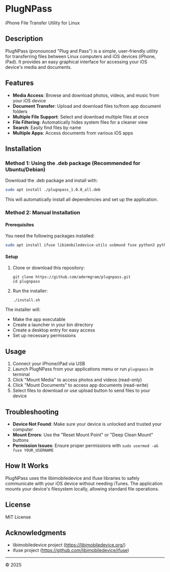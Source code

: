 # PlugNPass

iPhone File Transfer Utility for Linux

## Description

PlugNPass (pronounced "Plug and Pass") is a simple, user-friendly utility for transferring files between Linux computers and iOS devices (iPhone, iPad). It provides an easy graphical interface for accessing your iOS device's media and documents.

## Features

- **Media Access**: Browse and download photos, videos, and music from your iOS device
- **Document Transfer**: Upload and download files to/from app document folders
- **Multiple File Support**: Select and download multiple files at once
- **File Filtering**: Automatically hides system files for a cleaner view
- **Search**: Easily find files by name
- **Multiple Apps**: Access documents from various iOS apps

## Installation

### Method 1: Using the .deb package (Recommended for Ubuntu/Debian)

Download the .deb package and install with:

```bash
sudo apt install ./plugnpass_1.0.0_all.deb
```

This will automatically install all dependencies and set up the application.

### Method 2: Manual Installation

#### Prerequisites

You need the following packages installed:

```bash
sudo apt install ifuse libimobiledevice-utils usbmuxd fuse python3 python3-tk
```

#### Setup

1. Clone or download this repository:
   ```
   git clone https://github.com/adermgram/plugnpass.git
   cd plugnpass
   ```

2. Run the installer:
   ```
   ./install.sh
   ```

The installer will:
- Make the app executable
- Create a launcher in your bin directory
- Create a desktop entry for easy access
- Set up necessary permissions

## Usage

1. Connect your iPhone/iPad via USB
2. Launch PlugNPass from your applications menu or run `plugnpass` in terminal
3. Click "Mount Media" to access photos and videos (read-only)
4. Click "Mount Documents" to access app documents (read-write)
5. Select files to download or use upload button to send files to your device

## Troubleshooting

- **Device Not Found**: Make sure your device is unlocked and trusted your computer
- **Mount Errors**: Use the "Reset Mount Point" or "Deep Clean Mount" buttons
- **Permission Issues**: Ensure proper permissions with `sudo usermod -aG fuse YOUR_USERNAME`

## How It Works

PlugNPass uses the libimobiledevice and ifuse libraries to safely communicate with your iOS device without needing iTunes. The application mounts your device's filesystem locally, allowing standard file operations.

## License

MIT License

## Acknowledgments

- libimobiledevice project (https://libimobiledevice.org/)
- ifuse project (https://github.com/libimobiledevice/ifuse)

---

© 2025 